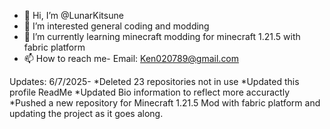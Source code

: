 - 👋 Hi, I’m @LunarKitsune
- 👀 I’m interested general coding and modding
- 🌱 I’m currently learning minecraft modding for minecraft  1.21.5 with fabric platform
- 📫 How to reach me- Email: Ken020789@gmail.com

Updates: 
6/7/2025-
*Deleted 23 repositories not in use
*Updated this profile ReadMe
*Updated Bio information to reflect more accuractly
*Pushed a new repository for Minecraft 1.21.5 Mod with fabric platform and updating the project as it goes along. 

<!---
LunarKitsune/LunarKitsune is a ✨ special ✨ repository because its `README.md` (this file) appears on your GitHub profile.
You can click the Preview link to take a look at your changes.
--->
